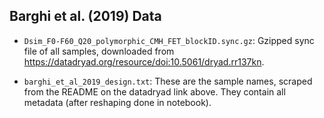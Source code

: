 ## Barghi et al. (2019) Data

- `Dsim_F0-F60_Q20_polymorphic_CMH_FET_blockID.sync.gz`: Gzipped sync file of all samples,
    downloaded from https://datadryad.org/resource/doi:10.5061/dryad.rr137kn.

- `barghi_et_al_2019_design.txt`: These are the sample names, scraped from the README on 
   the datadryad link above. They contain all metadata (after reshaping done in notebook).


